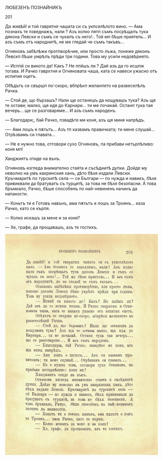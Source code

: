 ﻿ЛЮБЕЗЕНЪ ПОЗНАЙНИКЪ

201

Да живѣй! и той гаврятня чашата си съ укпселѣлото вино. — Ама познахъ те пзведнажъ, нали ? Азъ колко пятп съмъ посрѣщалъ тука дякона Левски и съмъ се чукалъ съ него!.. Той мп бѣше приятель... И азъ съмъ отъ народнитѣ, не ме гледай че съмъ такъвъ...

Огняновъ забѣлѣжи протпворѣчие, или просто лъжа, понеже дяконъ Левскп бѣше умрѣлъ прѣди три години. Това му усили недовѣрието.

— Исппй си виното де! Какъ ? Не ппйшъ ли ? Дай азъ да го исшпж тогава. И Рачко гаврхтня и Огняновата чаша, ката се навеси ужасно отъ испития оцетъ.

Обѣдътъ се свършп по́-скоро, вбпрѣкп желанпето на развеселѣлъ Рачка.

— Стой де, що бързашъ? Нали ще останешъ да нощувашъ тука? Азъ щя те остави; малко, щя идя до Карнари... ти ме почакай. Останп тука тая вечерь... ще се разговаряме... И азъ съмъ народенъ.

— Благодари;, бай Рачко, пзвадѣте ми коня, азъ щя миня напрѣдъ.

—- Ами лошъ е пѫтьтъ... Азъ тп казвамъ правичката; ти мене слушай... Отрѣзвамъ си главата...

— Не е нужно това, отговори сухо Огняновъ, па прибави нетърпѣливо: коня мп!

Ханджиятъ отиде на вънъ.

Огняновъ изгледа внимателно стаята и съсѣднитѣ дупки. Дойде му неволно на умъ какринския ханъ, дѣто бѣхя издали Левски. Кръчмаритѣ по турскитѣ села — се Българи — по нужда и навикъ, бѣхя привиквали да братуватъ съ турцитѣ, за това не бѣхя безопасни. А това бръмкало, Рачко, бѣше способенъ по най-невиненъ начинъ да напакости.

— Коньтъ ти е Готовъ навънъ, ама пѫтьтъ е лошъ за Троянъ... каза Рачко, като се кърпя.

— Колко искашъ за мене и за коня?

— Хе, графе, да прощавашъ, азъ те гостихъ.

![original](images/228.jpg)

